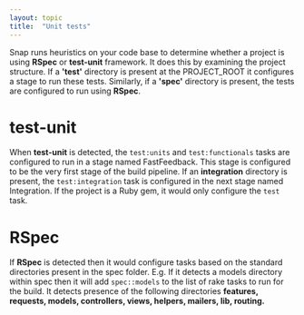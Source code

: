 ```yaml
---
layout: topic
title:  "Unit tests"
---
```


Snap runs heuristics on your code base to determine whether a project is using **RSpec** or **test-unit** framework. It does this by examining the project structure. If a **'test'** directory is present at the PROJECT_ROOT it configures a stage to run these tests. Similarly, if a **'spec'** directory is present, the tests are configured to run using **RSpec**.

# test-unit

When **test-unit** is detected, the `test:units`  and `test:functionals` tasks are configured to run in a stage named <span class="stage-name">FastFeedback</span>. This stage is configured to be the very first stage of the build pipeline. If an **integration** directory is present, the `test:integration` task is configured in the next stage named <span class="stage-name">Integration</span>. If the project is a Ruby gem, it would only configure the `test` task.

# RSpec

If **RSpec** is detected then it would configure tasks based on the standard directories present in the spec folder. E.g. If it detects a models directory within spec then it will add `spec::models` to the list of rake tasks to run for the build. It detects presence of the following directories **features, requests, models, controllers, views, helpers, mailers, lib, routing.**



